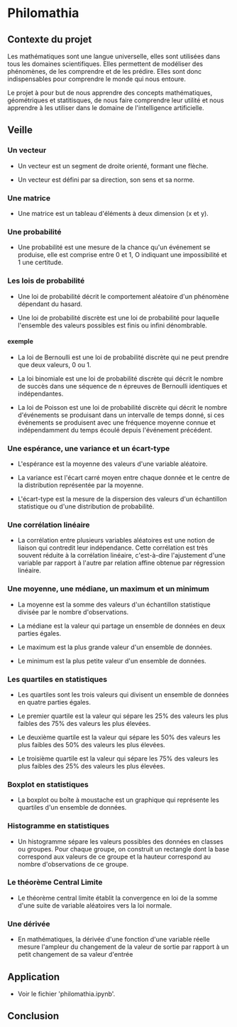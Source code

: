 # Philomathia

## Contexte du projet

Les mathématiques sont une langue universelle, elles sont utilisées dans tous les domaines scientifiques. Elles permettent de modéliser des phénomènes, de les comprendre et de les prédire. Elles sont donc indispensables pour comprendre le monde qui nous entoure.

Le projet à pour but de nous apprendre des concepts mathématiques, géométriques et statitisques, de nous faire comprendre leur utilité et nous apprendre à les utiliser dans le domaine de l'intelligence artificielle.

## Veille

### Un vecteur

- Un vecteur est un segment de droite orienté, formant une flèche.

- Un vecteur est défini par sa direction, son sens et sa norme.

### Une matrice

- Une matrice est un tableau d'éléments à deux dimension (x et y).

### Une probabilité

- Une probabilité est une mesure de la chance qu'un événement se produise, elle est comprise entre 0 et 1, O indiquant une impossibilité et 1 une certitude.

### Les lois de probabilité

- Une loi de probabilité décrit le comportement aléatoire d'un phénomène dépendant du hasard.

- Une loi de probabilité discrète est une loi de probabilité pour laquelle l'ensemble des valeurs possibles est finis ou infini dénombrable.

#### exemple

- La loi de Bernoulli est une loi de probabilité discrète qui ne peut prendre que deux valeurs, 0 ou 1.

- La loi binomiale est une loi de probabilité discrète qui décrit le nombre de succès dans une séquence de n épreuves de Bernoulli identiques et indépendantes.

- La loi de Poisson est une loi de probabilité discrète qui décrit le nombre d'événements se produisant dans un intervalle de temps donné, si ces événements se produisent avec une fréquence moyenne connue et indépendamment du temps écoulé depuis l'événement précédent.

### Une espérance, une variance et un écart-type

- L'espérance est la moyenne des valeurs d'une variable aléatoire.

- La variance est l'écart carré moyen entre chaque donnée et le centre de la distribution représentée par la moyenne.

- L'écart-type est la mesure de la dispersion des valeurs d'un échantillon statistique ou d'une distribution de probabilité.

### Une corrélation linéaire

- La corrélation entre plusieurs variables aléatoires est une notion de liaison qui contredit leur indépendance. Cette corrélation est très souvent réduite à la corrélation linéaire, c'est-à-dire l'ajustement d'une variable par rapport à l'autre par relation affine obtenue par régression linéaire.

### Une moyenne, une médiane, un maximum et un minimum

- La moyenne est la somme des valeurs d'un échantillon statistique divisée par le nombre d'observations.

- La médiane est la valeur qui partage un ensemble de données en deux parties égales.

- Le maximum est la plus grande valeur d'un ensemble de données.

- Le minimum est la plus petite valeur d'un ensemble de données.

### Les quartiles en statistiques

- Les quartiles sont les trois valeurs qui divisent un ensemble de données en quatre parties égales.

- Le premier quartile est la valeur qui sépare les 25% des valeurs les plus faibles des 75% des valeurs les plus élevées.

- Le deuxième quartile est la valeur qui sépare les 50% des valeurs les plus faibles des 50% des valeurs les plus élevées.

- Le troisième quartile est la valeur qui sépare les 75% des valeurs les plus faibles des 25% des valeurs les plus élevées.

### Boxplot en statistiques

- La boxplot ou boîte à moustache est un graphique qui représente les quartiles d'un ensemble de données.

### Histogramme en statistiques

- Un histogramme sépare les valeurs possibles des données en classes ou groupes. Pour chaque groupe, on construit un rectangle dont la base correspond aux valeurs de ce groupe et la hauteur correspond au nombre d'observations de ce groupe.

### Le théorème Central Limite

- Le théorème central limite établit la convergence en loi de la somme d'une suite de variable aléatoires vers la loi normale.

### Une dérivée

- En mathématiques, la dérivée d'une fonction d'une variable réelle mesure l'ampleur du changement de la valeur de sortie par rapport à un petit changement de sa valeur d'entrée

## Application

- Voir le fichier 'philomathia.ipynb'.

## Conclusion

